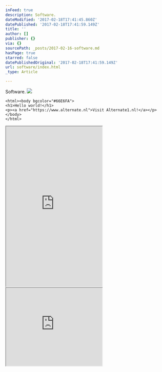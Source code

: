 ```yaml
---
inFeed: true
description: Software.
dateModified: '2017-02-18T17:41:45.860Z'
datePublished: '2017-02-18T17:41:59.149Z'
title: ''
author: []
publisher: {}
via: {}
sourcePath: _posts/2017-02-16-software.md
hasPage: true
starred: false
datePublishedOriginal: '2017-02-18T17:41:59.149Z'
url: software/index.html
_type: Article

---
```

Software.
![](https://the-grid-user-content.s3-us-west-2.amazonaws.com/9cc8f4fa-8328-4c62-90b5-9e110cbc7f90.png)

    <html><body bgcolor="#66E6FA">
    <h1>Hello world!</h1>
    <p><a href="https://www.alternate.nl">Visit Alternate1.nl!</a></p>
    </body>
    </html>

<iframe src="https://the-grid.github.io/ed-userhtml/?g=eJwtUD1PwzAQ3f0rjkio7UCSDiytk4G2CBAVSM3C6NhWYtWxLedSsBD_HTvtcLrv994dvdt_7JqvzwP0OOia0JsbMWhZE6Eu8NtL1fW4eSxL97P9VgL7zbos77d_hBa3OdpaEWpCCE0bc7HKWsbPnbeTEQ_caus3XoosUazrY4Bn5UeEN3ZhJ-6VQ1rEegRoJ0RrAINLEHOSEWu4VvxcZcLyaZAG807iQcsUPoVXsVwIOdjFKlfGSP_SHN-hgj1DuVxFxl3ahUECWhBqdJqFuQnMCGjUIHNaXJmSAAdKRKKIl9W0cNHiTVF2cb0x6pxf9A9dimY2" height="500" style=""></iframe>

<iframe src="https://the-grid.github.io/ed-userhtml/?g=eJxNjTEKwzAMRfecwnH3iC4egiLIkNITdHcStw6okXEEprev06nThwf_PYz6ZsJZ1o-ZX4uw5MFenJvcbbTUYLzSPTCLKZJ5bREqaDARehNzeA42qqajByildJ415N1r6Ha29NiOTc34x-rdE0KqBjiL5_76X2LdK00" height="244" style=""></iframe>
